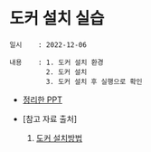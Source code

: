 # 도커 설치 실습
    일시    : 2022-12-06
    
    내용    : 1. 도커 설치 환경
             2. 도커 설치
             3. 도커 설치 후 실행으로 확인
    
   
    
* [정리한 PPT]( https://github.com/seuhong98/Study/blob/main/%EB%8F%84%EC%BB%A4%20%EA%B3%B5%EB%B6%80/2022-12-06%20%EB%8F%84%EC%BB%A4%20%EC%84%A4%EC%B9%98/%EB%8F%84%EC%BB%A4%20%EC%84%A4%EC%B9%98%20%EC%8B%A4%EC%8A%B5.pptx )  

* [참고 자료 출처]
    1. [도커 설치방법]( https://docs.docker.com/engine/install/ubuntu/ )  
   	
        
        
    

